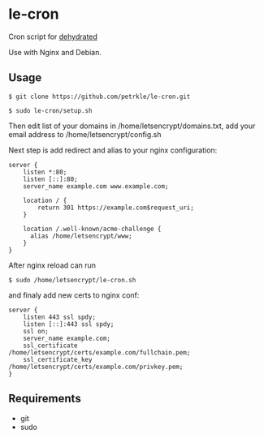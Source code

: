 # le-cron #

Cron script for [dehydrated](https://github.com/lukas2511/dehydrated)

Use with Nginx and Debian.

## Usage ##

	$ git clone https://github.com/petrkle/le-cron.git

	$ sudo le-cron/setup.sh

Then edit list of your domains in /home/letsencrypt/domains.txt, add
your email address to /home/letsencrypt/config.sh

Next step is add redirect and alias to your nginx configuration:

	server {
	    listen *:80;
	    listen [::]:80;
	    server_name example.com www.example.com;
	
	    location / {
	        return 301 https://example.com$request_uri;
	    }
	
	    location /.well-known/acme-challenge {
	      alias /home/letsencrypt/www;
	    }
	}

After nginx reload can run

	$ sudo /home/letsencrypt/le-cron.sh

and finaly add new certs to nginx conf:

	server {
	    listen 443 ssl spdy;
	    listen [::]:443 ssl spdy;
	    ssl on;
	    server_name example.com;
	    ssl_certificate      /home/letsencrypt/certs/example.com/fullchain.pem;
	    ssl_certificate_key  /home/letsencrypt/certs/example.com/privkey.pem;
	}

## Requirements ##

 * git
 * sudo
